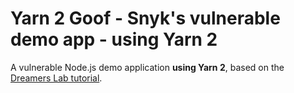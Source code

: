 # Yarn 2 Goof - Snyk's vulnerable demo app - using Yarn 2

A vulnerable Node.js demo application **using Yarn 2**, based on the [Dreamers Lab tutorial](http://dreamerslab.com/blog/en/write-a-todo-list-with-express-and-mongodb/).
